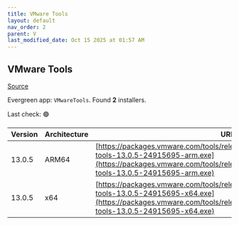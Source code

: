 ```yaml
---
title: VMware Tools
layout: default
nav_order: 2
parent: V
last_modified_date: Oct 15 2025 at 01:57 AM
---
```


## VMware Tools

[Source](https://docs.vmware.com/en/VMware-Tools/index.html)

Evergreen app: `VMwareTools`. Found **2** installers.

Last check: 🟢

| Version | Architecture | URI                                                                                                                                                                                                      |
| ------- | ------------ | -------------------------------------------------------------------------------------------------------------------------------------------------------------------------------------------------------- |
| 13.0.5  | ARM64        | [https://packages.vmware.com/tools/releases/13.0.5/windows/arm/VMware-tools-13.0.5-24915695-arm.exe](https://packages.vmware.com/tools/releases/13.0.5/windows/arm/VMware-tools-13.0.5-24915695-arm.exe) |
| 13.0.5  | x64          | [https://packages.vmware.com/tools/releases/13.0.5/windows/x64/VMware-tools-13.0.5-24915695-x64.exe](https://packages.vmware.com/tools/releases/13.0.5/windows/x64/VMware-tools-13.0.5-24915695-x64.exe) |
